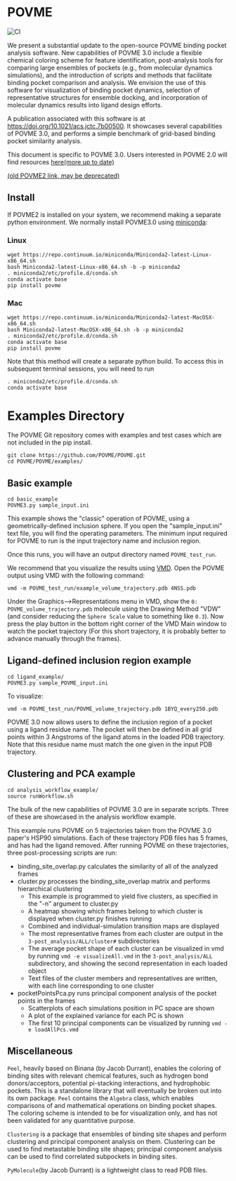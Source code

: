 # POVME

![CI](https://github.com/POVME/POVME/workflows/CI/badge.svg)

We present a substantial update to the open-source POVME binding pocket analysis software. New capabilities of POVME 3.0 include a flexible chemical coloring scheme for feature identification, post-analysis tools for comparing large ensembles of pockets (e.g., from molecular dynamics simulations), and the introduction of scripts and methods that facilitate binding pocket comparison and analysis. We envision the use of this software for visualization of binding pocket dynamics, selection of representative structures for ensemble docking, and incorporation of molecular dynamics results into ligand design efforts.

A publication associated with this software is at https://doi.org/10.1021/acs.jctc.7b00500. It showcases several capabilities of POVME 3.0, and performs a simple benchmark of grid-based binding pocket similarity analysis.

This document is specific to POVME 3.0. Users interested in POVME 2.0 will find resources [here(more up to date)](https://git.durrantlab.pitt.edu/jdurrant/POVME)

[(old POVME2 link, may be deprecated)](http://rocce-vm0.ucsd.edu/data/sw/hosted/POVME/)

## Install

If POVME2 is installed on your system, we recommend making a separate python environment. We normally install POVME3.0 using [miniconda](https://conda.io/docs/install/quick.html):

### Linux
```
wget https://repo.continuum.io/miniconda/Miniconda2-latest-Linux-x86_64.sh
bash Miniconda2-latest-Linux-x86_64.sh -b -p miniconda2
. miniconda2/etc/profile.d/conda.sh
conda activate base
pip install povme
```
### Mac
```
wget https://repo.continuum.io/miniconda/Miniconda2-latest-MacOSX-x86_64.sh
bash Miniconda2-latest-MacOSX-x86_64.sh -b -p miniconda2
. miniconda2/etc/profile.d/conda.sh
conda activate base
pip install povme
```


Note that this method will create a separate python build. To access this in subsequent terminal sessions, you will need to run 
```
. miniconda2/etc/profile.d/conda.sh
conda activate base
``` 



# Examples Directory

The POVME Git repository comes with examples and test cases which are not included in the pip install.

```
git clone https://github.com/POVME/POVME.git
cd POVME/POVME/examples/
```

## Basic example
```
cd basic_example
POVME3.py sample_input.ini 
```

This example shows the "classic" operation of POVME, using a geometrically-defined inclusion sphere. If you open the "sample_input.ini" text file, you will find the operating parameters. The minimum input required for POVME to run is the input trajectory name and inclusion region.

Once this runs, you will have an output directory named `POVME_test_run`.

We recommend that you visualize the results using [VMD](http://www.ks.uiuc.edu/Development/Download/download.cgi?PackageName=VMD). Open the POVME output using VMD with the following command: 

```vmd -m POVME_test_run/example_volume_trajectory.pdb 4NSS.pdb```

Under the Graphics-->Representations menu in VMD, show the ```0: POVME_volume_trajectory.pdb``` molecule using the Drawing Method "VDW" (and consider reducing the `Sphere Scale` value to something like `0.3`). Now press the play button in the bottom right corner of the VMD Main window to watch the pocket trajectory (For this short trajectory, it is probably better to advance manually through the frames).


## Ligand-defined inclusion region example
```
cd ligand_example/
POVME3.py sample_POVME_input.ini
```
To visualize:

```vmd -m POVME_test_run/POVME_volume_trajectory.pdb 1BYQ_every250.pdb```

POVME 3.0 now allows users to define the inclusion region of a pocket using a ligand residue name. The pocket will then be defined in all grid points within 3 Angstroms of the ligand atoms in the loaded PDB trajectory. Note that this residue name must match the one given in the input PDB trajectory.


## Clustering and PCA example
```
cd analysis_workflow_example/
source runWorkflow.sh
```
The bulk of the new capabilities of POVME 3.0 are in separate scripts. Three of these are showcased in the analysis workflow example. 

This example runs POVME on 5 trajectories taken from the POVME 3.0 paper's HSP90 simulations. Each of these trajectory PDB files has 5 frames, and has had the ligand removed. After running POVME on these trajectories, three post-processing scripts are run:

* binding_site_overlap.py calculates the similarity of all of the analyzed frames 
* cluster.py processes the binding_site_overlap matrix and performs hierarchical clustering  
   * This example is programmed to yield five clusters, as specified in the "-n" argument to cluster.py  
   * A heatmap showing which frames belong to which cluster is displayed when cluster.py finishes running  
   * Combined and individual-simulation transition maps are displayed  
   * The most representative frames from each cluster are output in the ```3-post_analysis/ALL/cluster#``` subdirectories   
   * The average pocket shape of each cluster can be visualized in vmd by running ```vmd -e visualizeAll.vmd``` in the ```3-post_analysis/ALL``` subdirectory, and showing the second representation in each loaded object  
   * Text files of the cluster members and representatives are written, with each line corresponding to one cluster  
* pocketPointsPca.py runs principal component analysis of the pocket points in the frames  
   * Scatterplots of each simulations position in PC space are shown  
   * A plot of the explained variance for each PC is shown
   * The first 10 principal components can be visualized by running ```vmd -e loadAllPcs.vmd```  



## Miscellaneous

`Peel`, heavily based on Binana (by Jacob Durrant), enables the coloring of binding sites with relevant chemical features, such as hydrogen bond donors/acceptors, potential pi-stacking interactions, and hydrophobic pockets. This is a standalone library that will eventually be broken out into its own package. `Peel` contains the `Algebra` class, which enables comparisons of and mathematical operations on binding pocket shapes. The coloring scheme is intended to be for visualization only, and has not been validated for any quantitative purpose.

`Clustering` is a package that ensembles of binding site shapes and perform clustering and principal component analysis on them. Clustering can be used to find metastable binding site shapes; principal component analysis can be used to find correlated subpockets in binding sites.

`PyMolecule`(by Jacob Durrant) is a lightweight class to read PDB files.

